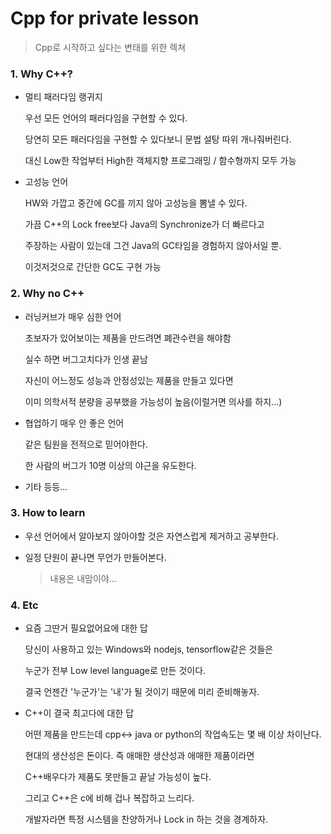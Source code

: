 # Cpp for private lesson

> Cpp로 시작하고 싶다는 변태를 위한 렉쳐



### 1. Why C++?

- 멀티 패러다임 랭귀지

  우선 모든 언어의 패러다임을 구현할 수 있다.

  당연히 모든 패러다임을 구현할 수 있다보니 문법 설탕 따위 개나줘버린다.

  대신 Low한 작업부터 High한 객체지향 프로그래밍 / 함수형까지 모두 가능

- 고성능 언어

  HW와 가깝고 중간에 GC를 끼지 않아 고성능을 뽐낼 수 있다.

  가끔 C++의 Lock free보다 Java의 Synchronize가 더 빠르다고 

  주장하는 사람이 있는데 그건 Java의 GC타임을 경험하지 않아서일 뿐.

  이것저것으로 간단한 GC도 구현 가능

### 2. Why no C++

- 러닝커브가 매우 심한 언어

  초보자가 있어보이는 제품을 만드려면 폐관수련을 해야함

  실수 하면 버그고치다가 인생 끝남

  자신이 어느정도 성능과 안정성있는 제품을 만들고 있다면 

  이미 의학서적 분량을 공부했을 가능성이 높음(이럴거면 의사를 하지...)

- 협업하기 매우 안 좋은 언어

  같은 팀원을 전적으로 믿어야한다.

  한 사람의 버그가 10명 이상의 야근을 유도한다.

- 기타 등등...

### 3. How to learn

- 우선 언어에서 알아보지 않아야할 것은 자연스럽게 제거하고 공부한다.

- 일정 단원이 끝나면 무언가 만들어본다.

  > 내용은 내맘이야...

### 4. Etc

- 요즘 그딴거 필요없어요에 대한 답

  당신이 사용하고 있는 Windows와 nodejs, tensorflow같은 것들은

  누군가 전부 Low level language로 만든 것이다.

  결국 언젠간 '누군가'는 '내'가 될 것이기 때문에 미리 준비해놓자. 

- C++이 결국 최고다에 대한 답

  어떤 제품을 만드는데 cpp<-> java or python의 작업속도는 몇 배 이상 차이난다.

  현대의 생산성은 돈이다. 즉 애매한 생산성과 애매한 제품이라면

  C++배우다가 제품도 못만들고 끝날 가능성이 높다.

  그리고 C++은 c에 비해 겁나 복잡하고 느리다.

  개발자라면 특정 시스템을 찬양하거나 Lock in 하는 것을 경계하자.